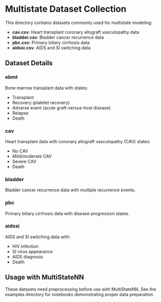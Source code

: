 # Multistate Dataset Collection

This directory contains datasets commonly used for multistate modeling:

- **cav.csv**: Heart transplant coronary allograft vasculopathy data
- **bladder.csv**: Bladder cancer recurrence data
- **pbc.csv**: Primary biliary cirrhosis data
- **aidssi.csv**: AIDS and SI switching data

## Dataset Details

### ebmt
Bone marrow transplant data with states:
- Transplant
- Recovery (platelet recovery)
- Adverse event (acute graft-versus-host disease)
- Relapse
- Death

### cav
Heart transplant data with coronary allograft vasculopathy (CAV) states:
- No CAV
- Mild/moderate CAV
- Severe CAV
- Death

### bladder
Bladder cancer recurrence data with multiple recurrence events.

### pbc
Primary biliary cirrhosis data with disease progression states.

### aidssi
AIDS and SI switching data with:
- HIV infection
- SI virus appearance
- AIDS diagnosis
- Death

## Usage with MultiStateNN

These datasets need preprocessing before use with MultiStateNN. See the examples directory for notebooks demonstrating proper data preparation.
